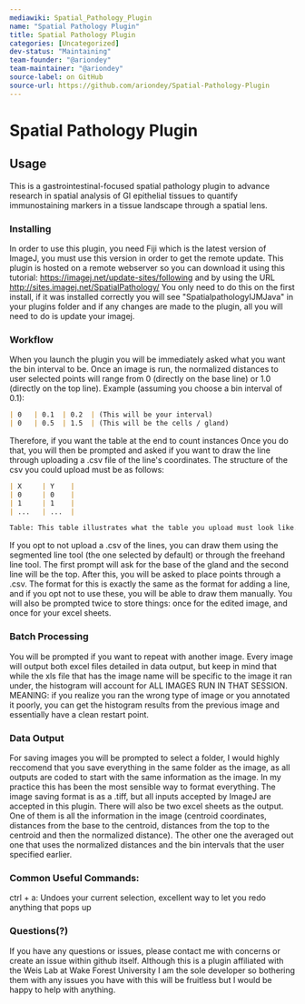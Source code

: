 ```yaml
---
mediawiki: Spatial_Pathology_Plugin
name: "Spatial Pathology Plugin"
title: Spatial Pathology Plugin
categories: [Uncategorized]
dev-status: "Maintaining"
team-founder: "@ariondey"
team-maintainer: "@ariondey"
source-label: on GitHub
source-url: https://github.com/ariondey/Spatial-Pathology-Plugin
---
```

# Spatial Pathology Plugin

## Usage
This is a gastrointestinal-focused spatial pathology plugin to advance research in spatial analysis of GI epithelial tissues to quantify immunostaining markers in a tissue landscape through a spatial lens.

### Installing
In order to use this plugin, you need Fiji which is the latest version of ImageJ, you must use this version in order to get the remote update. This plugin is hosted on a remote webserver so you can download it using this tutorial: https://imagej.net/update-sites/following and by using the URL http://sites.imagej.net/SpatialPathology/
You only need to do this on the first install, if it was installed correctly you will see "SpatialpathologyIJMJava" in your plugins folder and if any changes are made to the plugin, all you will need to do is update your imagej. 

### Workflow 
When you launch the plugin you will be immediately asked what you want the bin interval to be. Once an image is run, the normalized distances to user selected points will range from 0 (directly on the base line) or 1.0 (directly on the top line). 
Example (assuming you choose a bin interval of 0.1): 
```md
| 0   | 0.1  | 0.2  | (This will be your interval)
| 0   | 0.5  | 1.5  | (This will be the cells / gland)

```
 Therefore, if you want the table at the end to count instances  Once you do that, you will then be prompted and asked if you want to draw the line through uploading a .csv file of the line's coordinates. 
The structure of the csv you could upload must be as follows: 
```md
| X     | Y    |
| 0     | 0    |
| 1     | 1    |
| ...   | ...  |

Table: This table illustrates what the table you upload must look like. The file also must be saved as a .csv (notably, ImageJ interprets the UTF-8 character marker in plaintext and it will not work, so make sure it is a regular .CSV and not a .csv UTF-8.

```
If you opt to not upload a .csv of the lines, you can draw them using the segmented line tool (the one selected by default) or through the freehand line tool. The first prompt will ask for the base of the gland and the second line will be the top. 
After this, you will be asked to place points through a .csv. The format for this is exactly the same as the format for adding a line, and if you opt not to use these, you will be able to draw them manually. You will also be prompted twice to store things: once for the edited image, and once for your excel sheets.

### Batch Processing
You will be prompted if you want to repeat with another image. Every image will output both excel files detailed in data output, but keep in mind that while the xls file that has the image name will be specific to the image it ran under, the histogram will account for ALL IMAGES RUN IN THAT SESSION. MEANING: if you realize you ran the wrong type of image or you annotated it poorly, you can get the histogram results from the previous image and essentially have a clean restart point.


### Data Output
For saving images you will be prompted to select a folder, I would highly reccomend that you save everything in the same folder as the image, as all outputs are coded to start with the same information as the image. In my practice this has been the most sensible way to format everything. The image saving format is as a .tiff, but all inputs accepted by ImageJ are accepted in this plugin. There will also be two excel sheets as the output. One of them is all the information in the image (centroid coordinates, distances from the base to the centroid, distances from the top to the centroid and then the normalized distance). The other one the averaged out one that uses the normalized distances and the bin intervals that the user specified earlier.




### Common Useful Commands:
ctrl + a: Undoes your current selection, excellent way to let you redo anything that pops up

### Questions(?)
If you have any questions or issues, please contact me with concerns or create an issue within github itself. Although this is a plugin affiliated with the Weis Lab at Wake Forest University I am the sole developer so bothering them with any issues you have with this will be fruitless but I would be happy to help with anything.

